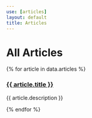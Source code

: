 ```yaml
---
use: [articles]
layout: default
title: Articles
---
```



<div class="container article">
  <div class="col-md-9">
  <h1>All Articles</h1>
    {% for article in data.articles %}
        <article>
          <h3><a href="{{ article.url }}">{{ article.title }}</a></h3>
          <p> {{ article.description }} </p>  
          </article>
    {% endfor %}
</div>
<!--<div class="categories col-md-3">
{% include("doclist.html") %}
</div>-->
</div>
